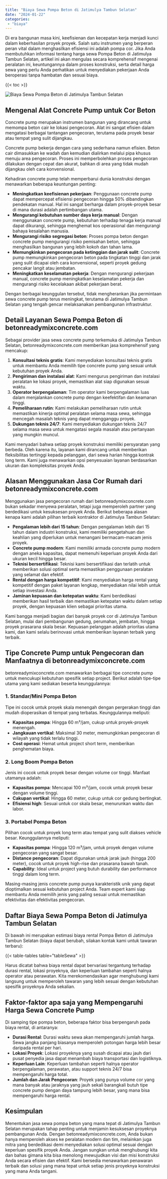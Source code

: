 ```yaml
---
title: "Biaya Sewa Pompa Beton di Jatimulya Tambun Selatan"
date: "2024-01-22"
categories: 
 - "biaya"
---
```


Di era bangunan masa kini, keefisienan dan kecepatan kerja menjadi kunci dalam keberhasilan proyek proyek. Salah satu instrumen yang berperan peran vital dalam menghasilkan efisiensi ini adalah pompa cor. Jika Anda membutuhkan informasi tentang harga sewa Pompa Beton di Jatimulya Tambun Selatan, artikel ini akan mengulas secara komprehensif mengenai peralatan ini, keuntungannya dalam proses konstruksi, serta detail harga sewa yang perlu Anda perhatikan untuk menyediakan pekerjaan Anda beroperasi tanpa hambatan dan sesuai biaya.

{{< toc >}}

![Biaya Sewa Pompa Beton di Jatimulya Tambun Selatan](https://betoncor8.github.io/pump/concrete-pump%20(11).png)

## Mengenal Alat Concrete Pump untuk Cor Beton

Concrete pump merupakan instrumen bangunan yang dirancang untuk memompa beton cair ke lokasi pengecoran. Alat ini sangat efisien dalam mengatasi berbagai tantangan pengecoran, terutama pada proyek besar atau tempat yang sulit dijangkau.

Concrete pump bekerja dengan cara yang sederhana namun efisien. Beton cair dimasukkan ke wadah dan kemudian dialirkan melalui pipa khusus menuju area pengecoran. Proses ini memperbolehkan proses pengecoran dilakukan dengan cepat dan akurat, bahkan di area yang tidak mudah dijangkau oleh cara konvensional.

Kehadiran concrete pump telah memperbarui dunia konstruksi dengan menawarkan beberapa keuntungan penting:

- **Meningkatkan keefisienan pekerjaan**: Penggunaan concrete pump dapat mempercepat efisiensi pengecoran hingga 50% dibandingkan pendekatan manual. Hal ini sangat berharga dalam proyek-proyek besar di mana durasi adalah pertimbangan utama.
- **Mengurangi kebutuhan sumber daya kerja manual**: Dengan menggunakan concrete pump, kebutuhan terhadap tenaga kerja manual dapat dikurangi, sehingga menghemat kos operasional dan mengurangi bahaya kesalahan manusia.
- **Mengurangi risiko segregasi beton**: Proses pompa beton dengan concrete pump mengurangi risiko pemisahan beton, sehingga menghasilkan bangunan yang lebih kokoh dan tahan lama.
- **Memungkinkan pengecoran pada ketinggian dan jarak sulit**: Concrete pump memungkinkan pengecoran beton pada tingkatan tinggi dan jarak yang sulit dicapai oleh cara konvensional, seperti proyek gedung pencakar langit atau jembatan.
- **Meningkatkan keselamatan pekerja**: Dengan mengurangi pekerjaan manual, concrete pump meningkatkan keselamatan pekerja dan mengurangi risiko kecelakaan akibat pekerjaan berat.

Dengan berbagai keunggulan tersebut, tidak mengherankan jika permintaan sewa concrete pump terus meningkat, terutama di Jatimulya Tambun Selatan yang tengah gencar melaksanakan pembangunan infrastruktur.

## Detail Layanan Sewa Pompa Beton di betonreadymixconcrete.com

Sebagai provider jasa sewa concrete pump terkemuka di Jatimulya Tambun Selatan, betonreadymixconcrete.com memberikan jasa komprehensif yang mencakup:

1. **Konsultasi teknis gratis**: Kami menyediakan konsultasi teknis gratis untuk membantu Anda memilih tipe concrete pump yang sesuai untuk kebutuhan proyek Anda.
2. **Pengiriman dan instalasi alat**: Kami mengurus pengiriman dan instalasi peralatan ke lokasi proyek, memastikan alat siap digunakan sesuai waktu.
3. **Operator berpengalaman**: Tim operator kami berpengalaman luas dalam menjalankan concrete pump dengan keefektifan dan keamanan tinggi.
4. **Pemeliharaan rutin**: Kami melakukan pemeliharaan rutin untuk memastikan kinerja optimal peralatan selama masa sewa, sehingga mencegah masalah teknis yang dapat mengganggu proyek.
5. **Dukungan teknis 24/7**: Kami menyediakan dukungan teknis 24/7 selama masa sewa untuk mengatasi segala masalah atau pertanyaan yang mungkin muncul.

Kami menyadari bahwa setiap proyek konstruksi memiliki persyaratan yang berbeda. Oleh karena itu, layanan kami dirancang untuk memberikan fleksibilitas tertinggi kepada pelanggan, dari sewa harian hingga kontrak long term. Kami juga menawarkan opsi penyesuaian layanan berdasarkan ukuran dan kompleksitas proyek Anda.

## Alasan Menggunakan Jasa Cor Rumah dari betonreadymixconcrete.com

Menggunakan jasa pengecoran rumah dari betonreadymixconcrete.com bukan sekadar menyewa peralatan, tetapi juga memperoleh partner yang berdedikasi untuk kesuksesan proyek Anda. Berikut beberapa alasan kenapa kami adalah pilihan terbaik kontraktor di Jatimulya Tambun Selatan:

- **Pengalaman lebih dari 15 tahun**: Dengan pengalaman lebih dari 15 tahun dalam industri konstruksi, kami memiliki pengetahuan dan keahlian yang diperlukan untuk menangani bermacam-macam jenis proyek.
- **Concrete pump modern**: Kami memiliki armada concrete pump modern dengan aneka kapasitas, dapat memenuhi keperluan proyek Anda dari ukuran kecil hingga besar.
- **Teknisi bersertifikasi**: Teknisi kami bersertifikasi dan terlatih untuk memberikan solusi optimal serta memastikan penggunaan peralatan yang selamat dan efektif.
- **Rental dengan harga kompetitif**: Kami menyediakan harga rental yang kompetitif dengan paket layanan lengkap, menyediakan nilai lebih untuk setiap investasi Anda.
- **Jaminan kepuasan dan ketepatan waktu**: Kami berdedikasi memberikan hasil terbaik dan memastikan ketepatan waktu dalam setiap proyek, dengan kepuasan klien sebagai prioritas utama.

Kami bangga menjadi bagian dari banyak proyek cor di Jatimulya Tambun Selatan, mulai dari pembangunan gedung, perumahan, jembatan, hingga proyek prasarana skala besar. Kepuasan pelanggan adalah prioritas utama kami, dan kami selalu berinovasi untuk memberikan layanan terbaik yang terbaik.

## Tipe Concrete Pump untuk Pengecoran dan Manfaatnya di betonreadymixconcrete.com

betonreadymixconcrete.com menawarkan berbagai tipe concrete pump untuk mencukupi kebutuhan spesifik setiap project. Berikut adalah tipe-tipe utama yang kami sediakan beserta keunggulannya:

### 1\. Standar/Mini Pompa Beton

Tipe ini cocok untuk proyek skala menengah dengan pergerakan tinggi dan mudah dioperasikan di tempat yang terbatas. Keunggulannya meliputi:

- **Kapasitas pompa**: Hingga 60 m³/jam, cukup untuk proyek-proyek menengah.
- **Jangkauan vertikal**: Maksimal 30 meter, memungkinkan pengecoran di wilayah yang tidak terlalu tinggi.
- **Cost operasi**: Hemat untuk project short term, memberikan penghematan biaya.

### 2\. Long Boom Pompa Beton

Jenis ini cocok untuk proyek besar dengan volume cor tinggi. Manfaat utamanya adalah:

- **Kapasitas pompa**: Mencapai 100 m³/jam, cocok untuk proyek besar dengan volume tinggi.
- **Cakupan vertikal**: Hingga 60 meter, cukup untuk cor gedung bertingkat.
- **Efisiensi high**: Sesuai untuk cor skala besar, menurunkan waktu dan labor.

### 3\. Portabel Pompa Beton

Pilihan cocok untuk proyek long term atau tempat yang sulit diakses vehicle besar. Keunggulannya meliputi:

- **Kapasitas pompa**: Hingga 120 m³/jam, untuk proyek dengan volume pengecoran yang sangat besar.
- **Distance pengecoran**: Dapat digunakan untuk jarak jauh (hingga 200 meter), cocok untuk proyek high-rise dan prasarana bawah tanah.
- **Capability**: Ideal untuk project yang butuh durability dan performance tinggi dalam long term.

Masing-masing jenis concrete pump punya karakteristik unik yang dapat dioptimalkan sesuai kebutuhan project Anda. Team expert kami siap membantu Anda memilih jenis yang paling sesuai untuk memastikan efektivitas dan efektivitas pengecoran.

## Daftar Biaya Sewa Pompa Beton di Jatimulya Tambun Selatan

Di bawah ini merupakan estimasi biaya rental Pompa Beton di Jatimulya Tambun Selatan (biaya dapat berubah, silakan kontak kami untuk tawaran terbaru):

{{< table-tables table="tableSewa" >}}

Harus dicatat bahwa biaya rental dapat bervariasi tergantung terhadap durasi rental, lokasi proyeknya, dan keperluan tambahan seperti halnya operator atau perawatan. Kita merekomendasikan agar menghubungi kami langsung untuk memperoleh tawaran yang lebih sesuai dengan kebutuhan spesifik proyeknya Anda sekalian.

## Faktor-faktor apa saja yang Mempengaruhi Harga Sewa Concrete Pump

Di samping tipe pompa beton, beberapa faktor bisa berpengaruh pada biaya rental, di antaranya:

- **Durasi Rental**: Durasi waktu sewa akan mempengaruhi jumlah harga. Sewa jangka panjang biasanya memperoleh potongan harga lebih besar daripada rental per hari.
- **Lokasi Proyek**: Lokasi proyeknya yang susah dicapai atau jauh dari pusat penyedia jasa dapat menambah biaya transportasi dan logistiknya.
- **Keperluan Lain**: Keperluan tambahan seperti halnya operator berpengalaman, perawatan, atau support teknis 24/7 bisa mempengaruhi harga total.
- **Jumlah dan Jarak Pengecoran**: Proyek yang punya volume cor yang mana banyak atau jaraknya yang jauh sekali barangkali butuh tipe concrete pump dengan daya tampung lebih besar, yang mana bisa mempengaruhi harga rental.

## Kesimpulan

Menentukan jasa sewa pompa beton yang mana tepat di Jatimulya Tambun Selatan merupakan tahap penting untuk menjamin kesuksesan proyeknya pembangunan Anda. Dengan betonreadymixconcrete.com, Anda bukan hanya memperoleh akses ke peralatan modern dan tim, melainkan juga mitra yang berdedikasi demi menyediakan solusi optimal sesuai dengan keperluan spesifik proyek Anda. Jangan sungkan untuk menghubungi kita dan bahas gimana kita bisa menolong mewujudkan visi dan misi konstruksi Anda secara efisien dan efektif. Kami bersedia menawarkan penawaran terbaik dan solusi yang mana tepat untuk setiap jenis proyeknya konstruksi yang mana Anda tangani.
